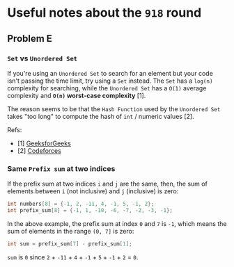 # Useful notes about the `918` round

## Problem E

### `Set` vs `Unordered Set`

If you're using an `Unordered Set` to search for an element but your code isn't passing the time limit, try using a `Set` instead. The `Set` has a `log(n)` complexity for searching, while the `Unordered Set` has a `O(1)` average complexity and **`O(n)` worst-case complexity** [1].

The reason seems to be that the `Hash Function` used by the `Unordered Set` takes "too long" to compute the hash of `int` / numeric values [2].

Refs:

- [1] [GeeksforGeeks](https://www.geeksforgeeks.org/set-vs-unordered_set-c-stl/)
- [2] [Codeforces](https://codeforces.com/blog/entry/22947)

### Same `Prefix sum` at two indices

If the prefix sum at two indices `i` and `j` are the same, then, the sum of elements between `i` (not inclusive) and `j` (inclusive) is zero:

```cpp
int numbers[8] = {-1, 2, -11, 4, -1, 5, -1, 2};
int prefix_sum[8] = {-1, 1, -10, -6, -7, -2, -3, -1};
```

In the above example, the prefix sum at index `0` and `7` is `-1`, which means the sum of elements in the range `(0, 7]` is zero:

```cpp
int sum = prefix_sum[7] - prefix_sum[1];
```

`sum` is `0` since `2` + `-11` + `4` + `-1` + `5` + `-1` + `2` = `0`.
